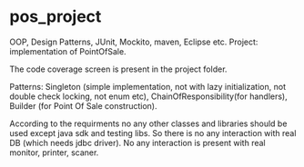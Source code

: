 # pos_project
OOP, Design Patterns, JUnit, Mockito, maven, Eclipse etc.
Project: implementation of PointOfSale.

The code coverage screen is present in the project folder.

Patterns: Singleton (simple implementation, not with lazy initialization, not double check locking, not enum etc), ChainOfResponsibility(for handlers), Builder (for Point Of Sale construction).

According to the requirments no any other classes and libraries should be used except java sdk and testing libs.
So there is no any interaction with real DB (which needs jdbc driver). No any interaction is present with real monitor, printer, scaner.
